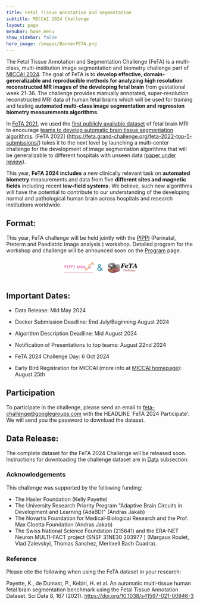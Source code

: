 ```yaml
---
title: Fetal Tissue Annotation and Segmentation
subtitle: MICCAI 2024 Challenge
layout: page
menubar: home_menu
show_sidebar: false
hero_image: /images/BannerFETA.png
---
```

<!-- 
callouts: home_callouts
-->


The Fetal Tissue Annotation and Segmentation Challenge (FeTA) is a multi-class, multi-institution image segmentation and biometry challenge part of [MICCAI 2024](https://conferences.miccai.org/2024/en/). The goal of FeTA is to **develop effective, domain-generalizable and reproducible methods for analyzing high resolution reconstructed MR images of the developing fetal brain** from gestational week 21-36. The challenge provides manually annotated, super-resolution reconstructed MRI data of human fetal brains which will be used for training and testing **automated multi-class image segmentation and regression biometry measurements algorithms**.

In [FeTA 2021](https://feta.grand-challenge.org/feta-2021/), we used the [first publicly available dataset](https://www.nature.com/articles/s41597-021-00946-3) of fetal brain MRI to encourage [teams to develop automatic brain tissue segmentation algorithms](https://). [FeTA 2022] (https://feta.grand-challenge.org/feta-2022-top-5-submissions/) takes it to the next level by launching a multi-center challenge for the development of image segmentation algorithms that will be generalizable to different hospitals with unseen data ([paper under review](https://arxiv.org/abs/2402.09463)). 


This year, **FeTA 2024 includes** a new clinically relevant task on **automated biometry** measurements and data from five **different sites and magnetic fields** including recent **low-field systems**. We believe, such new algorithms will have the potential to contribute to our understanding of the developing normal and pathological human brain across hospitals and research institutions worldwide.

## Format: 

This year, FeTA challenge will be held jointly with the [PIPPI](https://pippiworkshop.github.io/) (Perinatal, Preterm and Paediatric Image analysis
 ) workshop. Detailed program for the workshop and challenge will be announced soon on the [Program](/pages/Program) page.

<div style="text-align:center">
    <a href="https://pippiworkshop.github.io/">
        <img src="/images/JointPIPPI-FETA.png" alt="JointPIPPIFETA" style="width:200px;height:auto;">
    </a>
</div>

## Important Dates:

* Data Release: Mid May 2024

* Docker Submission Deadline: End July/Beginning August 2024

* Algorithm Description Deadline: Mid August 2024

* Notification of Presentations to top teams: August 22nd 2024

* FeTA 2024 Challenge Day: 6 Oct 2024

* Early Bird Registration for MICCAI (more info at [MICCAI homepage](https://conferences.miccai.org/2024/en/)): August 25th


## Participation
To participate in the challenge, please send an email to [feta-challenge@googlegroups.com](mailto:feta-challenge@googlegroups.com) with the HEADLINE 'FeTA 2024 Participate'. We will send you the password to download the dataset. 

## Data Release: 

The complete dataset for the FeTA 2024 Challenge will be released soon. Instructions for downloading the challenge dataset are in  [Data](/pages/Data_description) subsection.  


### Acknowledgements
This challenge was supported by the following funding:
* The Hasler Foundation (Kelly Payette)
* The University Research Priority Program "Adaptive Brain Circuits in
 Development and Learning (AdaBD)" (Andras Jakab)
* The Novartis Foundation for Medical-Biological Research and the Prof. Max Cloetta Foundation (Andras Jakab)
* The Swiss National Science Foundation (215641) and the ERA-NET Neuron MULTI-FACT project (SNSF 31NE30 203977
) (Margaux Roulet, Vlad Zalevskyi, Thomas Sanchez, Meritxell Bach Cuadra).


### Reference
Please cite the following when using the FeTA dataset in your research:

Payette, K., de Dumast, P., Kebiri, H. et al. An automatic multi-tissue human fetal brain segmentation benchmark using the Fetal Tissue Annotation Dataset. Sci Data 8, 167 (2021). https://doi.org/10.1038/s41597-021-00946-3



